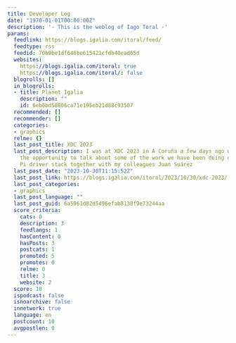 ```yaml
---
title: Developer Log
date: "1970-01-01T00:00:00Z"
description: '- This is the weblog of Iago Toral -'
params:
  feedlink: https://blogs.igalia.com/itoral/feed/
  feedtype: rss
  feedid: 70b9be1df646be615421cfdb40ead65d
  websites:
    https://blogs.igalia.com/itoral: true
    https://blogs.igalia.com/itoral/: false
  blogrolls: []
  in_blogrolls:
  - title: Planet Igalia
    description: ""
    id: 6eb0bd50806ca71e195eb21d88c93507
  recommended: []
  recommender: []
  categories:
  - graphics
  relme: {}
  last_post_title: XDC 2023
  last_post_description: I was at XDC 2023 in A Coruña a few days ago where I had
    the opportunity to talk about some of the work we have been doing on the Raspberry
    Pi driver stack together with my colleagues Juan Suárez
  last_post_date: "2023-10-30T11:15:52Z"
  last_post_link: https://blogs.igalia.com/itoral/2023/10/30/xdc-2023/
  last_post_categories:
  - graphics
  last_post_language: ""
  last_post_guid: 6a5961d82d5496efab8138f9e73244aa
  score_criteria:
    cats: 0
    description: 3
    feedlangs: 1
    hasContent: 0
    hasPosts: 3
    postcats: 1
    promoted: 5
    promotes: 0
    relme: 0
    title: 3
    website: 2
  score: 18
  ispodcast: false
  isnoarchive: false
  innetwork: true
  language: en
  postcount: 10
  avgpostlen: 0
---
```

